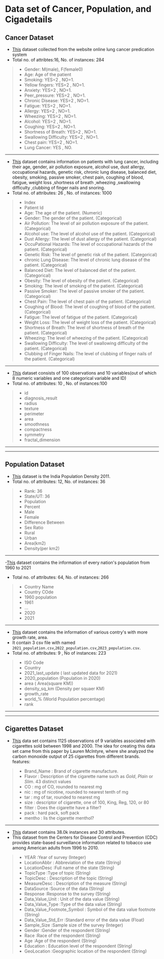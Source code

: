 # Data set of Cancer, Population, and Cigadetails


## Cancer Dataset
- [This](https://www.kaggle.com/datasets/mysarahmadbhat/lung-cancer) dataset collected from the website online lung cancer predication system 
- Total no. of attribtes:16, No. of instances: 284 

> - Gender: M(male), F(female0)
> - Age: Age of the patient
> - Smoking: YES=2 , NO=1.
> - Yellow fingers: YES=2 , NO=1.
> - Anxiety: YES=2 , NO=1.
> - Peer_pressure: YES=2 , NO=1.
> - Chronic Disease: YES=2 , NO=1.
> - Fatigue: YES=2 , NO=1.
> - Allergy: YES=2 , NO=1.
> - Wheezing: YES=2 , NO=1.
> - Alcohol: YES=2 , NO=1.
> - Coughing: YES=2 , NO=1.
> - Shortness of Breath: YES=2 , NO=1.
> - Swallowing Difficulty: YES=2 , NO=1.
> - Chest pain: YES=2 , NO=1.
> - Lung Cancer: YES , NO.
---

- [This](https://www.kaggle.com/datasets/thedevastator/cancer-patients-and-air-pollution-a-new-link) dataset contains information on patients with lung cancer, including their age, gender, air pollution exposure, alcohol use, dust allergy, occupational hazards, genetic risk, chronic lung disease, balanced diet, obesity, smoking, passive smoker, chest pain, coughing of blood, fatigue, weight loss ,shortness of breath ,wheezing ,swallowing difficulty ,clubbing of finger nails and snoring.
-  Total no. of attributes: 26 , No. of instances: 1000
> - Index
> - Patient Id
> - Age: The age of the patient. (Numeric)
> - Gender: The gender of the patient. (Categorical)
> - Air Pollution: The level of air pollution exposure of the patient. (Categorical)
> - Alcohol use: The level of alcohol use of the patient. (Categorical)
> - Dust Allergy: The level of dust allergy of the patient. (Categorical)
> - OccuPational Hazards: The level of occupational hazards of the patient. (Categorical)
> - Genetic Risk: The level of genetic risk of the patient. (Categorical)
> - chronic Lung Disease: The level of chronic lung disease of the patient. (Categorical)
> - Balanced Diet: The level of balanced diet of the patient. (Categorical)
> - Obesity: The level of obesity of the patient. (Categorical)
> - Smoking: The level of smoking of the patient. (Categorical)
> - Passive Smoker: The level of passive smoker of the patient. (Categorical)
> - Chest Pain: The level of chest pain of the patient. (Categorical)
> - Coughing of Blood: The level of coughing of blood of the patient. (Categorical)
> - Fatigue: The level of fatigue of the patient. (Categorical)
> - Weight Loss: The level of weight loss of the patient. (Categorical)
> - Shortness of Breath: The level of shortness of breath of the patient. (Categorical)
> - Wheezing: The level of wheezing of the patient. (Categorical)
> - Swallowing Difficulty: The level of swallowing difficulty of the patient. (Categorical)
> - Clubbing of Finger Nails: The level of clubbing of finger nails of the patient. (Categorical)
---

- [This](https://www.kaggle.com/code/alihantabak/prostate-cancer-predictions-with-ml-and-dl-methods/data) dataset consists of 100 observations and 10 variables(out of which 8 numeric variables and one categorical variable and ID)
- Total no. of attributes: 10 , No. of instances:100
> - id
> - diagnosis_result
> - radius
> - texture
> - perimeter
> - area
> - smoothness
> - compactness
> - symmetry
> - fractal_dimension
---
---
## Population Dataset
- [This](https://www.kaggle.com/datasets/sandragracenelson/indian-population-2011?select=IndPopDen2011.csv) dataset is the India Population Density 2011.
- Total no. of attributes: 12, No. of instances: 36
> - Rank: 36
> - State/UT: 36
> - Population 
> - Percent
> - Male
> - Female
> - Difference Between
> - Sex Ratio
> - Rural
> - Urban
> - Area(km2)
> - Density(per km2)

---

-[This](https://www.kaggle.com/datasets/kaggleashwin/population-dataset) dataset contains the information of every nation's population from 1960 to 2021
- Total no. of attributes: 64, No. of instances: 266
> - Country Name
> - Country COde
> - 1960 population
> - 1961
> - ...
> - 2020
> - 2021
---


- [This](https://www.kaggle.com/datasets/rsrishav/world-population?select=2021_population.csv) dataset contains the information of various contry's with more growth rate, area.
- It contain 3 csv file with named `2021_population.csv`,`2022_population.csv`,`2023_population.csv`. 
- Total no. of attributes: 9 , No of instances: 223
> - ISO Code
> - Country
> - 2021_last_update ( last updated data for 2021) 
> - 2020_population (Population in 2020)
> - area ( Area(square KM))
> - density_sq_km (Density per squaer KM)
> - growth_rate
> - world_% (World Population percentage)
> - rank
---
---
## Cigarettes Dataset
- [This](https://www.kaggle.com/datasets/speegled/ftc-cigarettes) data set contains 1125 observations of 9 variables associated with cigarettes sold between 1998 and 2000. The idea for creating this data set came from this paper by Lauren McIntyre, where she analyzed the carbon monoxide output of 25 cigarettes from different brands.
features:
> - Brand_Name : Brand of cigarette manufacture.
> - Flavor : Description of the cigarette name such as *Gold*, *Plain* or *Slim*. 43 distinct values 
> - CO : mg of CO, rounded to nearest mg
> - nic : mg of nicotine, rounded to nearest tenth of mg
> - tar : mg of tar, rounded to nearest mg
> - size : descriptor of cigarette, one of 100, King, Reg, 120, or 80 
> - filter : Does the cigarette have a filter?
> - pack : hard pack, soft pack 
> - mentho : lis the cigarette menthol?

---
- [This](https://www.kaggle.com/datasets/thedevastator/us-states-tobacco-use-prevalence) dataset contains 38.0k instances and 30 attributes.
- This dataset from the Centers for Disease Control and Prevention (CDC) provides state-based surveillance information related to tobacco use among American adults from 1996 to 2010. 
> - YEAR 	:Year of survey (Integer)
> - LocationAbbr :	Abbreviation of the state (String)
> - LocationDesc 	:Full name of the state (String)
> - TopicType 	:Type of topic (String)
> - TopicDesc :	Description of the topic (String)
> - MeasureDesc :	Description of the measure (String)
> - DataSource 	:Source of the data (String)
> - Response 	:Response to the survey (String)
> - Data_Value_Unit :	Unit of the data value (String)
> - Data_Value_Type 	:Type of the data value (String)
> - Data_Value_Footnote_Symbol :	Symbol of the data value footnote (String)
> - Data_Value_Std_Err 	:Standard error of the data value (Float)
> - Sample_Size 	:Sample size of the survey (Integer)
> - Gender 	:Gender of the respondent (String)
> - Race 	:Race of the respondent (String)
> - Age 	:Age of the respondent (String)
> - Education :	Education level of the respondent (String)
> - GeoLocation 	:Geographic location of the respondent (String)